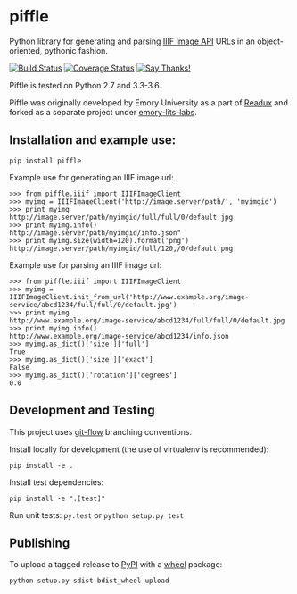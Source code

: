 # piffle

Python library for generating and parsing [IIIF Image API](http://iiif.io/api/image/2.1/) URLs in an
object-oriented, pythonic fashion.

[![Build Status](https://travis-ci.org/Princeton-CDH/piffle.svg?branch=master)](https://travis-ci.org/Princeton-CDH/piffle)
[![Coverage Status](https://coveralls.io/repos/github/Princeton-CDH/piffle/badge.svg?branch=master)](https://coveralls.io/github/Princeton-CDH/piffle?branch=master)
[![Say Thanks!](https://img.shields.io/badge/Say%20Thanks-!-1EAEDB.svg)](https://saythanks.io/to/cdhdevteam)

Piffle is tested on Python 2.7 and 3.3-3.6.

Piffle was originally developed by Emory University as a part of
[Readux](https://github.com/ecds/readux>) and forked as a separate project
under [emory-lits-labs](https://github.com/emory-lits-labs/).

## Installation and example use:

`pip install piffle`

Example use for generating an IIIF image url:

```
>>> from piffle.iiif import IIIFImageClient
>>> myimg = IIIFImageClient('http://image.server/path/', 'myimgid')
>>> print myimg
http://image.server/path/myimgid/full/full/0/default.jpg
>>> print myimg.info()
http://image.server/path/myimgid/info.json"
>>> print myimg.size(width=120).format('png')
http://image.server/path/myimgid/full/120,/0/default.png
```

Example use for parsing an IIIF image url:

```
>>> from piffle.iiif import IIIFImageClient
>>> myimg = IIIFImageClient.init_from_url('http://www.example.org/image-service/abcd1234/full/full/0/default.jpg')
>>> print myimg
http://www.example.org/image-service/abcd1234/full/full/0/default.jpg
>>> print myimg.info()
http://www.example.org/image-service/abcd1234/info.json
>>> myimg.as_dict()['size']['full']
True
>>> myimg.as_dict()['size']['exact']
False
>>> myimg.as_dict()['rotation']['degrees']
0.0
```

## Development and Testing

This project uses [git-flow](https://github.com/nvie/gitflow) branching conventions.

Install locally for development (the use of virtualenv is recommended):

`pip install -e .`

Install test dependencies:

`pip install -e ".[test]"`

Run unit tests: `py.test` or `python setup.py test`

## Publishing

To upload a tagged release to [PyPI](https://pypi.python.org/pypi) with
a [wheel](http://pythonwheels.com/) package:

  `python setup.py sdist bdist_wheel upload`
